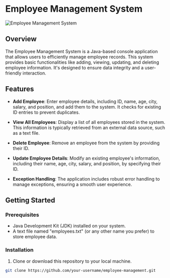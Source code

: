 # Employee Management System

![Employee Management System](![EMS-app](https://github.com/borkarchetan/InfoTricxs/assets/103288625/83dfa6f0-0c8c-46e2-91c0-3b7e67608d17)
)

## Overview

The Employee Management System is a Java-based console application that allows users to efficiently manage employee records. This system provides basic functionalities like adding, viewing, updating, and deleting employee information. It's designed to ensure data integrity and a user-friendly interaction.

## Features

- **Add Employee**: Enter employee details, including ID, name, age, city, salary, and position, and add them to the system. It checks for existing ID entries to prevent duplicates.

- **View All Employees**: Display a list of all employees stored in the system. This information is typically retrieved from an external data source, such as a text file.

- **Delete Employee**: Remove an employee from the system by providing their ID.

- **Update Employee Details**: Modify an existing employee's information, including their name, age, city, salary, and position, by specifying their ID.

- **Exception Handling**: The application includes robust error handling to manage exceptions, ensuring a smooth user experience.

## Getting Started

### Prerequisites

- Java Development Kit (JDK) installed on your system.
- A text file named "employees.txt" (or any other name you prefer) to store employee data.

### Installation

1. Clone or download this repository to your local machine.

```bash
git clone https://github.com/your-username/employee-management.git

